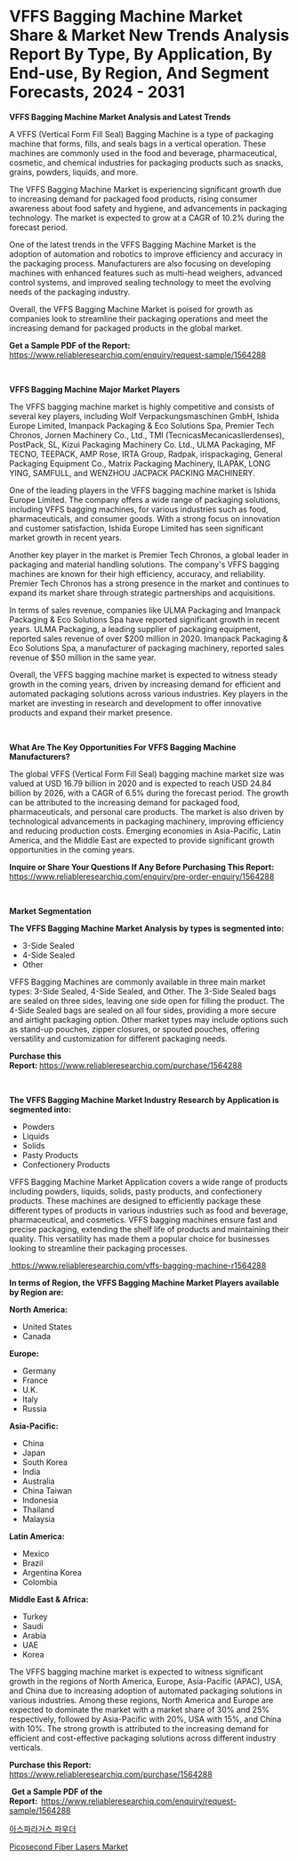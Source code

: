 <p><h1>VFFS Bagging Machine Market Share & Market New Trends Analysis Report By Type, By Application, By End-use, By Region, And Segment Forecasts, 2024 - 2031</h1></p><p><strong>VFFS Bagging Machine Market Analysis and Latest Trends</strong></p>
<p><p>A VFFS (Vertical Form Fill Seal) Bagging Machine is a type of packaging machine that forms, fills, and seals bags in a vertical operation. These machines are commonly used in the food and beverage, pharmaceutical, cosmetic, and chemical industries for packaging products such as snacks, grains, powders, liquids, and more.</p><p>The VFFS Bagging Machine Market is experiencing significant growth due to increasing demand for packaged food products, rising consumer awareness about food safety and hygiene, and advancements in packaging technology. The market is expected to grow at a CAGR of 10.2% during the forecast period.</p><p>One of the latest trends in the VFFS Bagging Machine Market is the adoption of automation and robotics to improve efficiency and accuracy in the packaging process. Manufacturers are also focusing on developing machines with enhanced features such as multi-head weighers, advanced control systems, and improved sealing technology to meet the evolving needs of the packaging industry.</p><p>Overall, the VFFS Bagging Machine Market is poised for growth as companies look to streamline their packaging operations and meet the increasing demand for packaged products in the global market.</p></p>
<p><strong>Get a Sample PDF of the Report:&nbsp;</strong> <a href="https://www.reliableresearchiq.com/enquiry/request-sample/1564288">https://www.reliableresearchiq.com/enquiry/request-sample/1564288</a></p>
<p>&nbsp;</p>
<p><strong>VFFS Bagging Machine Major Market Players</strong></p>
<p><p>The VFFS bagging machine market is highly competitive and consists of several key players, including Wolf Verpackungsmaschinen GmbH, Ishida Europe Limited, Imanpack Packaging & Eco Solutions Spa, Premier Tech Chronos, Jornen Machinery Co., Ltd., TMI (TecnicasMecanicasIlerdenses), PostPack, SL, Kizui Packaging Machinery Co. Ltd., ULMA Packaging, MF TECNO, TEEPACK, AMP Rose, IRTA Group, Radpak, irispackaging, General Packaging Equipment Co., Matrix Packaging Machinery, ILAPAK, LONG YING, SAMFULL, and WENZHOU JACPACK PACKING MACHINERY.</p><p>One of the leading players in the VFFS bagging machine market is Ishida Europe Limited. The company offers a wide range of packaging solutions, including VFFS bagging machines, for various industries such as food, pharmaceuticals, and consumer goods. With a strong focus on innovation and customer satisfaction, Ishida Europe Limited has seen significant market growth in recent years.</p><p>Another key player in the market is Premier Tech Chronos, a global leader in packaging and material handling solutions. The company's VFFS bagging machines are known for their high efficiency, accuracy, and reliability. Premier Tech Chronos has a strong presence in the market and continues to expand its market share through strategic partnerships and acquisitions.</p><p>In terms of sales revenue, companies like ULMA Packaging and Imanpack Packaging & Eco Solutions Spa have reported significant growth in recent years. ULMA Packaging, a leading supplier of packaging equipment, reported sales revenue of over $200 million in 2020. Imanpack Packaging & Eco Solutions Spa, a manufacturer of packaging machinery, reported sales revenue of $50 million in the same year.</p><p>Overall, the VFFS bagging machine market is expected to witness steady growth in the coming years, driven by increasing demand for efficient and automated packaging solutions across various industries. Key players in the market are investing in research and development to offer innovative products and expand their market presence.</p></p>
<p>&nbsp;</p>
<p><strong>What Are The Key Opportunities For VFFS Bagging Machine Manufacturers?</strong></p>
<p><p>The global VFFS (Vertical Form Fill Seal) bagging machine market size was valued at USD 16.79 billion in 2020 and is expected to reach USD 24.84 billion by 2026, with a CAGR of 6.5% during the forecast period. The growth can be attributed to the increasing demand for packaged food, pharmaceuticals, and personal care products. The market is also driven by technological advancements in packaging machinery, improving efficiency and reducing production costs. Emerging economies in Asia-Pacific, Latin America, and the Middle East are expected to provide significant growth opportunities in the coming years.</p></p>
<p><strong>Inquire or Share Your Questions If Any Before Purchasing This Report:</strong> <a href="https://www.reliableresearchiq.com/enquiry/pre-order-enquiry/1564288">https://www.reliableresearchiq.com/enquiry/pre-order-enquiry/1564288</a></p>
<p>&nbsp;</p>
<p><strong>Market Segmentation</strong></p>
<p><strong>The VFFS Bagging Machine Market Analysis by types is segmented into:</strong></p>
<p><ul><li>3-Side Sealed</li><li>4-Side Sealed</li><li>Other</li></ul></p>
<p><p>VFFS Bagging Machines are commonly available in three main market types: 3-Side Sealed, 4-Side Sealed, and Other. The 3-Side Sealed bags are sealed on three sides, leaving one side open for filling the product. The 4-Side Sealed bags are sealed on all four sides, providing a more secure and airtight packaging option. Other market types may include options such as stand-up pouches, zipper closures, or spouted pouches, offering versatility and customization for different packaging needs.</p></p>
<p><strong>Purchase this Report:&nbsp;</strong><a href="https://www.reliableresearchiq.com/purchase/1564288">https://www.reliableresearchiq.com/purchase/1564288</a></p>
<p>&nbsp;</p>
<p><strong>The VFFS Bagging Machine Market Industry Research by Application is segmented into:</strong></p>
<p><ul><li>Powders</li><li>Liquids</li><li>Solids</li><li>Pasty Products</li><li>Confectionery Products</li></ul></p>
<p><p>VFFS Bagging Machine Market Application covers a wide range of products including powders, liquids, solids, pasty products, and confectionery products. These machines are designed to efficiently package these different types of products in various industries such as food and beverage, pharmaceutical, and cosmetics. VFFS bagging machines ensure fast and precise packaging, extending the shelf life of products and maintaining their quality. This versatility has made them a popular choice for businesses looking to streamline their packaging processes.</p></p>
<p><a href="https://www.reliableresearchiq.com/vffs-bagging-machine-r1564288">&nbsp;https://www.reliableresearchiq.com/vffs-bagging-machine-r1564288</a></p>
<p><strong>In terms of Region, the VFFS Bagging Machine Market Players available by Region are:</strong></p>
<p>
    <p> <strong> North America: </strong>
        <ul>
            <li>United States</li>
            <li>Canada</li>
        </ul>
        </p> 
    <p> <strong> Europe: </strong>
        <ul>
            <li>Germany</li>
            <li>France</li>
            <li>U.K.</li>
            <li>Italy</li>
            <li>Russia</li>
        </ul>
        </p> 
    <p> <strong> Asia-Pacific: </strong>
        <ul>
            <li>China</li>
            <li>Japan</li>
            <li>South Korea</li>
            <li>India</li>
            <li>Australia</li>
            <li>China Taiwan</li>
            <li>Indonesia</li>
            <li>Thailand</li>
            <li>Malaysia</li>
        </ul>
        </p> 
    <p> <strong> Latin America: </strong>
        <ul>
            <li>Mexico</li>
            <li>Brazil</li>
            <li>Argentina Korea</li>
            <li>Colombia</li>
        </ul>
        </p> 
    <p> <strong> Middle East & Africa: </strong>
        <ul>
            <li>Turkey</li>
            <li>Saudi</li>
            <li>Arabia</li>
            <li>UAE</li>
            <li>Korea</li>
        </ul>
    </p>
    </p>
<p><p>The VFFS bagging machine market is expected to witness significant growth in the regions of North America, Europe, Asia-Pacific (APAC), USA, and China due to increasing adoption of automated packaging solutions in various industries. Among these regions, North America and Europe are expected to dominate the market with a market share of 30% and 25% respectively, followed by Asia-Pacific with 20%, USA with 15%, and China with 10%. The strong growth is attributed to the increasing demand for efficient and cost-effective packaging solutions across different industry verticals.</p></p>
<p><strong>Purchase this Report: </strong><a href="https://www.reliableresearchiq.com/purchase/1564288">https://www.reliableresearchiq.com/purchase/1564288</a></p>
<p>&nbsp;<strong>Get a Sample PDF of the Report:&nbsp;&nbsp;</strong><a href="https://www.reliableresearchiq.com/enquiry/request-sample/1564288">https://www.reliableresearchiq.com/enquiry/request-sample/1564288</a></p>
<p><strong></strong></p>
<p><p><a href="https://github.com/vss5505pa7z1p/Market-Research-Report-List-3/blob/main/250576944619.md">아스파라거스 파우더</a></p><p><a href="https://github.com/HenrietteMills1/Market-Research-Report-List-2/blob/main/picosecond-fiber-lasers-market.md">Picosecond Fiber Lasers Market</a></p></p>